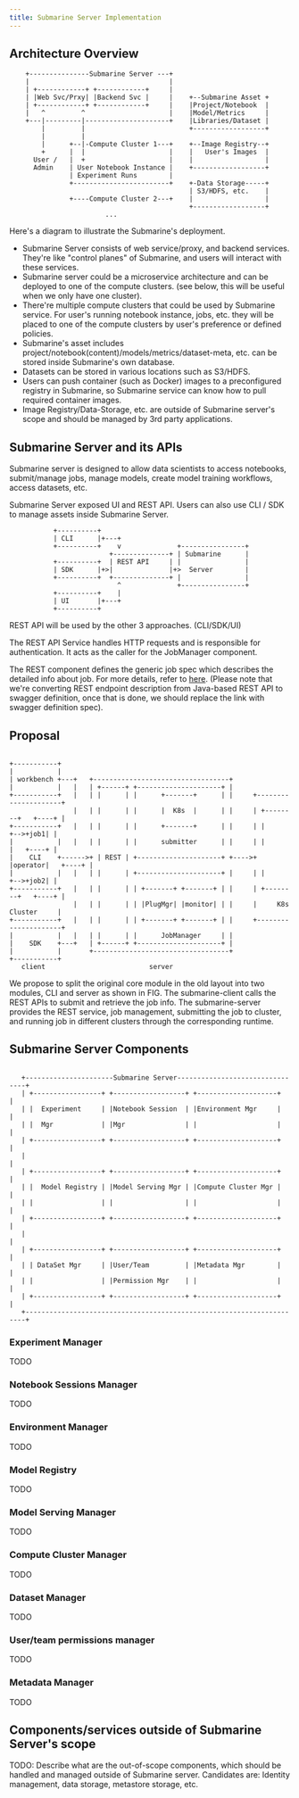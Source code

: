 ```yaml
---
title: Submarine Server Implementation
---
```

<!--
  Licensed to the Apache Software Foundation (ASF) under one
  or more contributor license agreements.  See the NOTICE file
  distributed with this work for additional information
  regarding copyright ownership.  The ASF licenses this file
  to you under the Apache License, Version 2.0 (the
  "License"); you may not use this file except in compliance
  with the License.  You may obtain a copy of the License at

    http://www.apache.org/licenses/LICENSE-2.0

  Unless required by applicable law or agreed to in writing,
  software distributed under the License is distributed on an
  "AS IS" BASIS, WITHOUT WARRANTIES OR CONDITIONS OF ANY
  KIND, either express or implied.  See the License for the
  specific language governing permissions and limitations
  under the License.
  -->

## Architecture Overview

```
    +---------------Submarine Server ---+
    |                                   |
    | +------------+ +------------+     |
    | |Web Svc/Prxy| |Backend Svc |     |    +--Submarine Asset +
    | +------------+ +------------+     |    |Project/Notebook  |
    |   ^         ^                     |    |Model/Metrics     |
    +---|---------|---------------------+    |Libraries/Dataset |
        |         |                          +------------------+
        |         |
        |      +--|-Compute Cluster 1---+    +--Image Registry--+
        +      |  |                     |    |   User's Images  |
      User /   |  +                     |    |                  |
      Admin    | User Notebook Instance |    +------------------+
               | Experiment Runs        |
               +------------------------+    +-Data Storage-----+
                                             | S3/HDFS, etc.    |
               +----Compute Cluster 2---+    |                  |
                                             +------------------+
                        ...
```

Here's a diagram to illustrate the Submarine's deployment.

- Submarine Server consists of web service/proxy, and backend services. They're like "control planes" of Submarine, and users will interact with these services.
- Submarine server could be a microservice architecture and can be deployed to one of the compute clusters. (see below, this will be useful when we only have one cluster).
- There're multiple compute clusters that could be used by Submarine service. For user's running notebook instance, jobs, etc. they will be placed to one of the compute clusters by user's preference or defined policies.
- Submarine's asset includes project/notebook(content)/models/metrics/dataset-meta, etc. can be stored inside Submarine's own database.
- Datasets can be stored in various locations such as S3/HDFS.
- Users can push container (such as Docker) images to a preconfigured registry in Submarine, so Submarine service can know how to pull required container images.
- Image Registry/Data-Storage, etc. are outside of Submarine server's scope and should be managed by 3rd party applications.

## Submarine Server and its APIs

Submarine server is designed to allow data scientists to access notebooks, submit/manage jobs, manage models, create model training workflows, access datasets, etc.

Submarine Server exposed UI and REST API. Users can also use CLI / SDK to manage assets inside Submarine Server.

```
           +----------+
           | CLI      |+---+
           +----------+    v              +----------------+
                         +--------------+ | Submarine      |
           +----------+  | REST API     | |                |
           | SDK      |+>|              |+>  Server        |
           +----------+  +--------------+ |                |
                           ^              +----------------+
           +----------+    |
           | UI       |+---+
           +----------+
```

REST API will be used by the other 3 approaches. (CLI/SDK/UI)

The REST API Service handles HTTP requests and is responsible for authentication. It acts as the caller for the JobManager component.

The REST component defines the generic job spec which describes the detailed info about job. For more details, refer to [here](https://docs.google.com/document/d/1kd-5UzsHft6gV7EuZiPXeWIKJtPqVwkNlqMvy0P_pAw/edit#). (Please note that we're converting REST endpoint description from Java-based REST API to swagger definition, once that is done, we should replace the link with swagger definition spec).

## Proposal
 ```

 +-----------+
 |           |
 | workbench +---+   +----------------------------------+
 |           |   |   | +------+ +---------------------+ |
 +-----------+   |   | |      | |      +-------+      | |     +---------------------+
                 |   | |      | |      |  K8s  |      | |     | +--------+   +----+ |
 +-----------+   |   | |      | |      +-------+      | |     | |        +-->+job1| |
 |           |   |   | |      | |      submitter      | |     | |        |   +----+ |
 |    CLI    +------>+ | REST | +---------------------+ +---->+ |operator|   +----+ |
 |           |   |   | |      | +---------------------+ |     | |        +-->+job2| |
 +-----------+   |   | |      | | +-------+ +-------+ | |     | +--------+   +----+ |
                 |   | |      | | |PlugMgr| |monitor| | |     |     K8s Cluster     |
 +-----------+   |   | |      | | +-------+ +-------+ | |     +---------------------+
 |           |   |   | |      | |      JobManager     | |
 |    SDK    +---+   | +------+ +---------------------+ |
 |           |       +----------------------------------+
 +-----------+
    client                          server
 ```
We propose to split the original core module in the old layout into two modules, CLI and server as shown in FIG. The submarine-client calls the REST APIs to submit and retrieve the job info. The submarine-server provides the REST service, job management, submitting the job to cluster, and running job in different clusters through the corresponding runtime.

## Submarine Server Components

```

   +----------------------Submarine Server--------------------------------+
   | +-----------------+ +------------------+ +--------------------+      |
   | |  Experiment     | |Notebook Session  | |Environment Mgr     |      |
   | |  Mgr            | |Mgr               | |                    |      |
   | +-----------------+ +------------------+ +--------------------+      |
   |                                                                      |
   | +-----------------+ +------------------+ +--------------------+      |
   | |  Model Registry | |Model Serving Mgr | |Compute Cluster Mgr |      |
   | |                 | |                  | |                    |      |
   | +-----------------+ +------------------+ +--------------------+      |
   |                                                                      |
   | +-----------------+ +------------------+ +--------------------+      |
   | | DataSet Mgr     | |User/Team         | |Metadata Mgr        |      |
   | |                 | |Permission Mgr    | |                    |      |
   | +-----------------+ +------------------+ +--------------------+      |
   +----------------------------------------------------------------------+
```

### Experiment Manager

TODO

### Notebook Sessions Manager

TODO

### Environment Manager

TODO

### Model Registry

TODO

### Model Serving Manager

TODO

### Compute Cluster Manager

TODO

### Dataset Manager

TODO

### User/team permissions manager

TODO

### Metadata Manager

TODO

## Components/services outside of Submarine Server's scope

TODO: Describe what are the out-of-scope components, which should be handled and managed outside of Submarine server. Candidates are: Identity management, data storage, metastore storage, etc.
